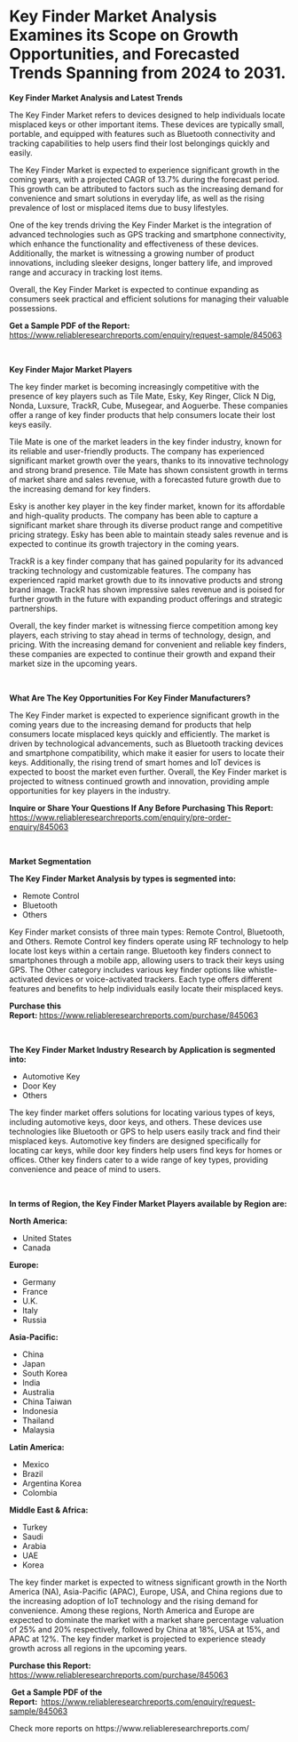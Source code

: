 <p><h1>Key Finder Market Analysis Examines its Scope on Growth Opportunities, and Forecasted Trends Spanning from 2024 to 2031.</h1></p><p><strong>Key Finder Market Analysis and Latest Trends</strong></p>
<p><p>The Key Finder Market refers to devices designed to help individuals locate misplaced keys or other important items. These devices are typically small, portable, and equipped with features such as Bluetooth connectivity and tracking capabilities to help users find their lost belongings quickly and easily.</p><p>The Key Finder Market is expected to experience significant growth in the coming years, with a projected CAGR of 13.7% during the forecast period. This growth can be attributed to factors such as the increasing demand for convenience and smart solutions in everyday life, as well as the rising prevalence of lost or misplaced items due to busy lifestyles.</p><p>One of the key trends driving the Key Finder Market is the integration of advanced technologies such as GPS tracking and smartphone connectivity, which enhance the functionality and effectiveness of these devices. Additionally, the market is witnessing a growing number of product innovations, including sleeker designs, longer battery life, and improved range and accuracy in tracking lost items.</p><p>Overall, the Key Finder Market is expected to continue expanding as consumers seek practical and efficient solutions for managing their valuable possessions.</p></p>
<p><strong>Get a Sample PDF of the Report:&nbsp;</strong> <a href="https://www.reliableresearchreports.com/enquiry/request-sample/845063">https://www.reliableresearchreports.com/enquiry/request-sample/845063</a></p>
<p>&nbsp;</p>
<p><strong>Key Finder Major Market Players</strong></p>
<p><p>The key finder market is becoming increasingly competitive with the presence of key players such as Tile Mate, Esky, Key Ringer, Click N Dig, Nonda, Luxsure, TrackR, Cube, Musegear, and Aoguerbe. These companies offer a range of key finder products that help consumers locate their lost keys easily.</p><p>Tile Mate is one of the market leaders in the key finder industry, known for its reliable and user-friendly products. The company has experienced significant market growth over the years, thanks to its innovative technology and strong brand presence. Tile Mate has shown consistent growth in terms of market share and sales revenue, with a forecasted future growth due to the increasing demand for key finders.</p><p>Esky is another key player in the key finder market, known for its affordable and high-quality products. The company has been able to capture a significant market share through its diverse product range and competitive pricing strategy. Esky has been able to maintain steady sales revenue and is expected to continue its growth trajectory in the coming years.</p><p>TrackR is a key finder company that has gained popularity for its advanced tracking technology and customizable features. The company has experienced rapid market growth due to its innovative products and strong brand image. TrackR has shown impressive sales revenue and is poised for further growth in the future with expanding product offerings and strategic partnerships.</p><p>Overall, the key finder market is witnessing fierce competition among key players, each striving to stay ahead in terms of technology, design, and pricing. With the increasing demand for convenient and reliable key finders, these companies are expected to continue their growth and expand their market size in the upcoming years.</p></p>
<p>&nbsp;</p>
<p><strong>What Are The Key Opportunities For Key Finder Manufacturers?</strong></p>
<p><p>The Key Finder market is expected to experience significant growth in the coming years due to the increasing demand for products that help consumers locate misplaced keys quickly and efficiently. The market is driven by technological advancements, such as Bluetooth tracking devices and smartphone compatibility, which make it easier for users to locate their keys. Additionally, the rising trend of smart homes and IoT devices is expected to boost the market even further. Overall, the Key Finder market is projected to witness continued growth and innovation, providing ample opportunities for key players in the industry.</p></p>
<p><strong>Inquire or Share Your Questions If Any Before Purchasing This Report:</strong> <a href="https://www.reliableresearchreports.com/enquiry/pre-order-enquiry/845063">https://www.reliableresearchreports.com/enquiry/pre-order-enquiry/845063</a></p>
<p>&nbsp;</p>
<p><strong>Market Segmentation</strong></p>
<p><strong>The Key Finder Market Analysis by types is segmented into:</strong></p>
<p><ul><li>Remote Control</li><li>Bluetooth</li><li>Others</li></ul></p>
<p><p>Key Finder market consists of three main types: Remote Control, Bluetooth, and Others. Remote Control key finders operate using RF technology to help locate lost keys within a certain range. Bluetooth key finders connect to smartphones through a mobile app, allowing users to track their keys using GPS. The Other category includes various key finder options like whistle-activated devices or voice-activated trackers. Each type offers different features and benefits to help individuals easily locate their misplaced keys.</p></p>
<p><strong>Purchase this Report:&nbsp;</strong><a href="https://www.reliableresearchreports.com/purchase/845063">https://www.reliableresearchreports.com/purchase/845063</a></p>
<p>&nbsp;</p>
<p><strong>The Key Finder Market Industry Research by Application is segmented into:</strong></p>
<p><ul><li>Automotive Key</li><li>Door Key</li><li>Others</li></ul></p>
<p><p>The key finder market offers solutions for locating various types of keys, including automotive keys, door keys, and others. These devices use technologies like Bluetooth or GPS to help users easily track and find their misplaced keys. Automotive key finders are designed specifically for locating car keys, while door key finders help users find keys for homes or offices. Other key finders cater to a wide range of key types, providing convenience and peace of mind to users.</p></p>
<p>&nbsp;</p>
<p><strong>In terms of Region, the Key Finder Market Players available by Region are:</strong></p>
<p>
    <p> <strong> North America: </strong>
        <ul>
            <li>United States</li>
            <li>Canada</li>
        </ul>
        </p> 
    <p> <strong> Europe: </strong>
        <ul>
            <li>Germany</li>
            <li>France</li>
            <li>U.K.</li>
            <li>Italy</li>
            <li>Russia</li>
        </ul>
        </p> 
    <p> <strong> Asia-Pacific: </strong>
        <ul>
            <li>China</li>
            <li>Japan</li>
            <li>South Korea</li>
            <li>India</li>
            <li>Australia</li>
            <li>China Taiwan</li>
            <li>Indonesia</li>
            <li>Thailand</li>
            <li>Malaysia</li>
        </ul>
        </p> 
    <p> <strong> Latin America: </strong>
        <ul>
            <li>Mexico</li>
            <li>Brazil</li>
            <li>Argentina Korea</li>
            <li>Colombia</li>
        </ul>
        </p> 
    <p> <strong> Middle East & Africa: </strong>
        <ul>
            <li>Turkey</li>
            <li>Saudi</li>
            <li>Arabia</li>
            <li>UAE</li>
            <li>Korea</li>
        </ul>
    </p>
    </p>
<p><p>The key finder market is expected to witness significant growth in the North America (NA), Asia-Pacific (APAC), Europe, USA, and China regions due to the increasing adoption of IoT technology and the rising demand for convenience. Among these regions, North America and Europe are expected to dominate the market with a market share percentage valuation of 25% and 20% respectively, followed by China at 18%, USA at 15%, and APAC at 12%. The key finder market is projected to experience steady growth across all regions in the upcoming years.</p></p>
<p><strong>Purchase this Report: </strong><a href="https://www.reliableresearchreports.com/purchase/845063">https://www.reliableresearchreports.com/purchase/845063</a></p>
<p>&nbsp;<strong>Get a Sample PDF of the Report:&nbsp;&nbsp;</strong><a href="https://www.reliableresearchreports.com/enquiry/request-sample/845063">https://www.reliableresearchreports.com/enquiry/request-sample/845063</a></p>
<p><strong></strong></p>
<p>Check more reports on https://www.reliableresearchreports.com/</p>